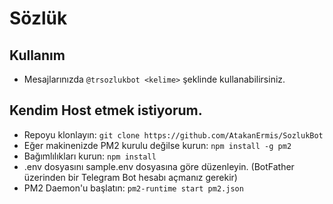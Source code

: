 # Sözlük

## Kullanım

- Mesajlarınızda `@trsozlukbot <kelime>` şeklinde kullanabilirsiniz.

## Kendim Host etmek istiyorum.

- Repoyu klonlayın: `git clone https://github.com/AtakanErmis/SozlukBot`
- Eğer makinenizde PM2 kurulu değilse kurun: `npm install -g pm2`
- Bağımlılıkları kurun: `npm install`
- .env dosyasını sample.env dosyasına göre düzenleyin. (BotFather üzerinden bir Telegram Bot hesabı açmanız gerekir)
- PM2 Daemon'u başlatın: `pm2-runtime start pm2.json`